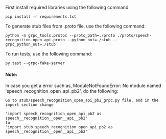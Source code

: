 First install required libraries using the following command:
```
pip install -r requirements.txt
```

To generate stub files from .proto file, use the following command:
```
python -m grpc_tools.protoc --proto_path=./proto ./proto/speech-recognition-open-api.proto --python_out=./stub --grpc_python_out=./stub
```

To run tests, use the following command:
```
py.test --grpc-fake-server
```

#### Note:
In case you get a error such as, ModuleNotFoundError: No module named 'speech_recognition_open_api_pb2',
do the following:

```
Go to stub/speech_recognition_open_api_pb2_grpc.py file, and in the import section change 

'import speech_recognition_open_api_pb2 as speech__recognition__open__api__pb2'
to 
'import stub.speech_recognition_open_api_pb2 as speech__recognition__open__api__pb2'

```